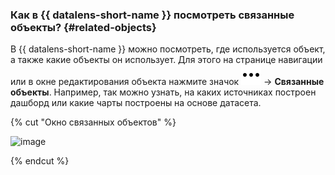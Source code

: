 ### Как в {{ datalens-short-name }} посмотреть связанные объекты? {#related-objects}

В {{ datalens-short-name }} можно посмотреть, где используется объект, а также какие объекты он использует. Для этого на странице навигации или в окне редактирования объекта нажмите значок ![image](../../_assets/console-icons/ellipsis.svg) → **Связанные объекты**. Например, так можно узнать, на каких источниках построен дашборд или какие чарты построены на основе датасета.

{% cut "Окно связанных объектов" %}

![image](../../_assets/datalens/release-notes/related-objects-view.png)

{% endcut %}